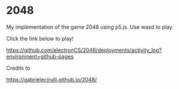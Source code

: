 # 2048

My implementation of the game 2048 using p5.js. 
Use wasd to play.

Click the link below to play!

https://github.com/electronCS/2048/deployments/activity_log?environment=github-pages 

Credits to

https://gabrielecirulli.github.io/2048/
